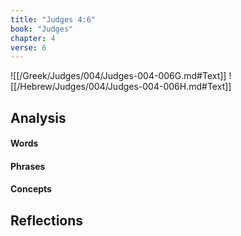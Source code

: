 ```yaml
---
title: "Judges 4:6"
book: "Judges"
chapter: 4
verse: 6
---
```

![[/Greek/Judges/004/Judges-004-006G.md#Text]]
![[/Hebrew/Judges/004/Judges-004-006H.md#Text]]

## Analysis

#### Words

#### Phrases

#### Concepts

## Reflections

